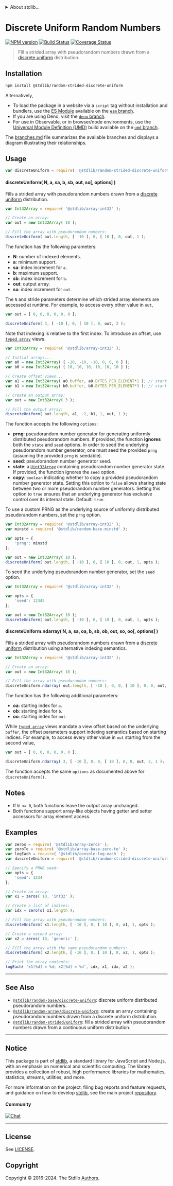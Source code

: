 <!--

@license Apache-2.0

Copyright (c) 2023 The Stdlib Authors.

Licensed under the Apache License, Version 2.0 (the "License");
you may not use this file except in compliance with the License.
You may obtain a copy of the License at

   http://www.apache.org/licenses/LICENSE-2.0

Unless required by applicable law or agreed to in writing, software
distributed under the License is distributed on an "AS IS" BASIS,
WITHOUT WARRANTIES OR CONDITIONS OF ANY KIND, either express or implied.
See the License for the specific language governing permissions and
limitations under the License.

-->


<details>
  <summary>
    About stdlib...
  </summary>
  <p>We believe in a future in which the web is a preferred environment for numerical computation. To help realize this future, we've built stdlib. stdlib is a standard library, with an emphasis on numerical and scientific computation, written in JavaScript (and C) for execution in browsers and in Node.js.</p>
  <p>The library is fully decomposable, being architected in such a way that you can swap out and mix and match APIs and functionality to cater to your exact preferences and use cases.</p>
  <p>When you use stdlib, you can be absolutely certain that you are using the most thorough, rigorous, well-written, studied, documented, tested, measured, and high-quality code out there.</p>
  <p>To join us in bringing numerical computing to the web, get started by checking us out on <a href="https://github.com/stdlib-js/stdlib">GitHub</a>, and please consider <a href="https://opencollective.com/stdlib">financially supporting stdlib</a>. We greatly appreciate your continued support!</p>
</details>

# Discrete Uniform Random Numbers

[![NPM version][npm-image]][npm-url] [![Build Status][test-image]][test-url] [![Coverage Status][coverage-image]][coverage-url] <!-- [![dependencies][dependencies-image]][dependencies-url] -->

> Fill a strided array with pseudorandom numbers drawn from a [discrete uniform][@stdlib/random/base/uniform] distribution.

<section class="installation">

## Installation

```bash
npm install @stdlib/random-strided-discrete-uniform
```

Alternatively,

-   To load the package in a website via a `script` tag without installation and bundlers, use the [ES Module][es-module] available on the [`esm` branch][esm-url].
-   If you are using Deno, visit the [`deno` branch][deno-url].
-   For use in Observable, or in browser/node environments, use the [Universal Module Definition (UMD)][umd] build available on the [`umd` branch][umd-url].

The [branches.md][branches-url] file summarizes the available branches and displays a diagram illustrating their relationships.

</section>

<section class="usage">

## Usage

```javascript
var discreteUniform = require( '@stdlib/random-strided-discrete-uniform' );
```

#### discreteUniform( N, a, sa, b, sb, out, so\[, options] )

Fills a strided array with pseudorandom numbers drawn from a [discrete uniform][@stdlib/random/base/uniform] distribution.

```javascript
var Int32Array = require( '@stdlib/array-int32' );

// Create an array:
var out = new Int32Array( 10 );

// Fill the array with pseudorandom numbers:
discreteUniform( out.length, [ -10 ], 0, [ 10 ], 0, out, 1 );
```

The function has the following parameters:

-   **N**: number of indexed elements.
-   **a**: minimum support.
-   **sa**: index increment for `a`.
-   **b**: maximum support.
-   **sb**: index increment for `b`.
-   **out**: output array.
-   **so**: index increment for `out`.

The `N` and stride parameters determine which strided array elements are accessed at runtime. For example, to access every other value in `out`,

```javascript
var out = [ 0, 0, 0, 0, 0, 0 ];

discreteUniform( 3, [ -10 ], 0, [ 10 ], 0, out, 2 );
```

Note that indexing is relative to the first index. To introduce an offset, use [`typed array`][mdn-typed-array] views.

<!-- eslint-disable stdlib/capitalized-comments -->

```javascript
var Int32Array = require( '@stdlib/array-int32' );

// Initial arrays...
var a0 = new Int32Array( [ -10, -10, -10, 0, 0, 0 ] );
var b0 = new Int32Array( [ 10, 10, 10, 10, 10, 10 ] );

// Create offset views...
var a1 = new Int32Array( a0.buffer, a0.BYTES_PER_ELEMENT*1 ); // start at 2nd element
var b1 = new Int32Array( b0.buffer, b0.BYTES_PER_ELEMENT*3 ); // start at 4th element

// Create an output array:
var out = new Int32Array( 3 );

// Fill the output array:
discreteUniform( out.length, a1, -2, b1, 1, out, 1 );
```

The function accepts the following `options`:

-   **prng**: pseudorandom number generator for generating uniformly distributed pseudorandom numbers. If provided, the function **ignores** both the `state` and `seed` options. In order to seed the underlying pseudorandom number generator, one must seed the provided `prng` (assuming the provided `prng` is seedable).
-   **seed**: pseudorandom number generator seed.
-   **state**: a [`Uint32Array`][@stdlib/array/uint32] containing pseudorandom number generator state. If provided, the function ignores the `seed` option.
-   **copy**: `boolean` indicating whether to copy a provided pseudorandom number generator state. Setting this option to `false` allows sharing state between two or more pseudorandom number generators. Setting this option to `true` ensures that an underlying generator has exclusive control over its internal state. Default: `true`.

To use a custom PRNG as the underlying source of uniformly distributed pseudorandom numbers, set the `prng` option.

```javascript
var Int32Array = require( '@stdlib/array-int32' );
var minstd = require( '@stdlib/random-base-minstd' );

var opts = {
    'prng': minstd
};

var out = new Int32Array( 10 );
discreteUniform( out.length, [ -10 ], 0, [ 10 ], 0, out, 1, opts );
```

To seed the underlying pseudorandom number generator, set the `seed` option.

```javascript
var Int32Array = require( '@stdlib/array-int32' );

var opts = {
    'seed': 12345
};

var out = new Int32Array( 10 );
discreteUniform( out.length, [ -10 ], 0, [ 10 ], 0, out, 1, opts );
```

#### discreteUniform.ndarray( N, a, sa, oa, b, sb, ob, out, so, oo\[, options] )

Fills a strided array with pseudorandom numbers drawn from a [discrete uniform][@stdlib/random/base/uniform] distribution using alternative indexing semantics.

```javascript
var Int32Array = require( '@stdlib/array-int32' );

// Create an array:
var out = new Int32Array( 10 );

// Fill the array with pseudorandom numbers:
discreteUniform.ndarray( out.length, [ -10 ], 0, 0, [ 10 ], 0, 0, out, 1, 0 );
```

The function has the following additional parameters:

-   **oa**: starting index for `a`.
-   **ob**: starting index for `b`.
-   **oo**: starting index for `out`.

While [`typed array`][mdn-typed-array] views mandate a view offset based on the underlying `buffer`, the offset parameters support indexing semantics based on starting indices. For example, to access every other value in `out` starting from the second value,

```javascript
var out = [ 0, 0, 0, 0, 0, 0 ];

discreteUniform.ndarray( 3, [ -10 ], 0, 0, [ 10 ], 0, 0, out, 2, 1 );
```

The function accepts the same `options` as documented above for `discreteUniform()`.

</section>

<!-- /.usage -->

<section class="notes">

## Notes

-   If `N <= 0`, both functions leave the output array unchanged.
-   Both functions support array-like objects having getter and setter accessors for array element access.

</section>

<!-- /.notes -->

<section class="examples">

## Examples

<!-- eslint no-undef: "error" -->

```javascript
var zeros = require( '@stdlib/array-zeros' );
var zeroTo = require( '@stdlib/array-base-zero-to' );
var logEach = require( '@stdlib/console-log-each' );
var discreteUniform = require( '@stdlib/random-strided-discrete-uniform' );

// Specify a PRNG seed:
var opts = {
    'seed': 1234
};

// Create an array:
var x1 = zeros( 10, 'int32' );

// Create a list of indices:
var idx = zeroTo( x1.length );

// Fill the array with pseudorandom numbers:
discreteUniform( x1.length, [ -10 ], 0, [ 10 ], 0, x1, 1, opts );

// Create a second array:
var x2 = zeros( 10, 'generic' );

// Fill the array with the same pseudorandom numbers:
discreteUniform( x2.length, [ -10 ], 0, [ 10 ], 0, x2, 1, opts );

// Print the array contents:
logEach( 'x1[%d] = %d; x2[%d] = %d', idx, x1, idx, x2 );
```

</section>

<!-- /.examples -->

<!-- Section for related `stdlib` packages. Do not manually edit this section, as it is automatically populated. -->

<section class="related">

* * *

## See Also

-   <span class="package-name">[`@stdlib/random-base/discrete-uniform`][@stdlib/random/base/discrete-uniform]</span><span class="delimiter">: </span><span class="description">discrete uniform distributed pseudorandom numbers.</span>
-   <span class="package-name">[`@stdlib/random-array/discrete-uniform`][@stdlib/random/array/discrete-uniform]</span><span class="delimiter">: </span><span class="description">create an array containing pseudorandom numbers drawn from a discrete uniform distribution.</span>
-   <span class="package-name">[`@stdlib/random-strided/uniform`][@stdlib/random/strided/uniform]</span><span class="delimiter">: </span><span class="description">fill a strided array with pseudorandom numbers drawn from a continuous uniform distribution.</span>

</section>

<!-- /.related -->

<!-- Section for all links. Make sure to keep an empty line after the `section` element and another before the `/section` close. -->


<section class="main-repo" >

* * *

## Notice

This package is part of [stdlib][stdlib], a standard library for JavaScript and Node.js, with an emphasis on numerical and scientific computing. The library provides a collection of robust, high performance libraries for mathematics, statistics, streams, utilities, and more.

For more information on the project, filing bug reports and feature requests, and guidance on how to develop [stdlib][stdlib], see the main project [repository][stdlib].

#### Community

[![Chat][chat-image]][chat-url]

---

## License

See [LICENSE][stdlib-license].


## Copyright

Copyright &copy; 2016-2024. The Stdlib [Authors][stdlib-authors].

</section>

<!-- /.stdlib -->

<!-- Section for all links. Make sure to keep an empty line after the `section` element and another before the `/section` close. -->

<section class="links">

[npm-image]: http://img.shields.io/npm/v/@stdlib/random-strided-discrete-uniform.svg
[npm-url]: https://npmjs.org/package/@stdlib/random-strided-discrete-uniform

[test-image]: https://github.com/stdlib-js/random-strided-discrete-uniform/actions/workflows/test.yml/badge.svg?branch=main
[test-url]: https://github.com/stdlib-js/random-strided-discrete-uniform/actions/workflows/test.yml?query=branch:main

[coverage-image]: https://img.shields.io/codecov/c/github/stdlib-js/random-strided-discrete-uniform/main.svg
[coverage-url]: https://codecov.io/github/stdlib-js/random-strided-discrete-uniform?branch=main

<!--

[dependencies-image]: https://img.shields.io/david/stdlib-js/random-strided-discrete-uniform.svg
[dependencies-url]: https://david-dm.org/stdlib-js/random-strided-discrete-uniform/main

-->

[chat-image]: https://img.shields.io/gitter/room/stdlib-js/stdlib.svg
[chat-url]: https://app.gitter.im/#/room/#stdlib-js_stdlib:gitter.im

[stdlib]: https://github.com/stdlib-js/stdlib

[stdlib-authors]: https://github.com/stdlib-js/stdlib/graphs/contributors

[umd]: https://github.com/umdjs/umd
[es-module]: https://developer.mozilla.org/en-US/docs/Web/JavaScript/Guide/Modules

[deno-url]: https://github.com/stdlib-js/random-strided-discrete-uniform/tree/deno
[umd-url]: https://github.com/stdlib-js/random-strided-discrete-uniform/tree/umd
[esm-url]: https://github.com/stdlib-js/random-strided-discrete-uniform/tree/esm
[branches-url]: https://github.com/stdlib-js/random-strided-discrete-uniform/blob/main/branches.md

[stdlib-license]: https://raw.githubusercontent.com/stdlib-js/random-strided-discrete-uniform/main/LICENSE

[mdn-typed-array]: https://developer.mozilla.org/en-US/docs/Web/JavaScript/Reference/Global_Objects/TypedArray

[@stdlib/random/base/uniform]: https://github.com/stdlib-js/random-base-uniform

[@stdlib/array/uint32]: https://github.com/stdlib-js/array-uint32

<!-- <related-links> -->

[@stdlib/random/base/discrete-uniform]: https://github.com/stdlib-js/random-base-discrete-uniform

[@stdlib/random/array/discrete-uniform]: https://github.com/stdlib-js/random-array-discrete-uniform

[@stdlib/random/strided/uniform]: https://github.com/stdlib-js/random-strided-uniform

<!-- </related-links> -->

</section>

<!-- /.links -->
